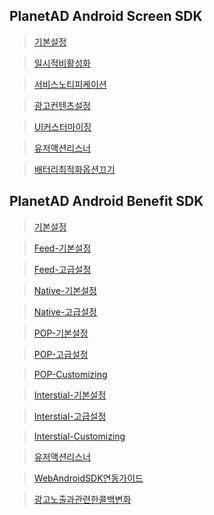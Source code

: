 ## PlanetAD Android Screen SDK 
> [기본설정](./PlanetAdScreenApp/doc/0_basic.md)

> [일시적비활성화](./PlanetAdScreenApp/doc/1_deactivate.md)

> [서비스노티피케이션](./PlanetAdScreenApp/doc/2_service_notification.md)

> [광고컨텐츠설정](./PlanetAdScreenApp/doc/3_advanced.md)

> [UI커스터마이징](./PlanetAdScreenApp/doc/4_customizing.md)

> [유저액션리스너](./PlanetAdScreenApp/doc/5_eventListener.md)

> [배터리최적화옵션끄기](./PlanetAdScreenApp/doc/6_battery_optimizing.md)




## PlanetAD Android Benefit SDK 

> [기본설정](./PlanetAdBenefitApp/doc/0_benefit_begin.md)

> [Feed-기본설정](./PlanetAdBenefitApp/doc/1_Feed-basic.md)

> [Feed-고급설정](./PlanetAdBenefitApp/doc/2_Feed-advanced.md)

> [Native-기본설정](./PlanetAdBenefitApp/doc/3_Native-basic.md)

> [Native-고급설정](./PlanetAdBenefitApp/doc/4_Native-advanced.md)

> [POP-기본설정](./PlanetAdBenefitApp/doc/5_POP-basic.md)

> [POP-고급설정](./PlanetAdBenefitApp/doc/6_POP-advanced.md)

> [POP-Customizing](./PlanetAdBenefitApp/doc/7_POP-Customizing.md)

> [Interstial-기본설정](./PlanetAdBenefitApp/doc/8_Interstital-basic.md)

> [Interstial-고급설정](./PlanetAdBenefitApp/doc/9_Interstial-advanced.md)

> [Interstial-Customizing](./PlanetAdBenefitApp/doc/10_Interstial-Customizing.md)

> [유저액션리스너](./PlanetAdBenefitApp/doc/11_Customizing.md)

> [WebAndroidSDK연동가이드](./PlanetAdBenefitApp/doc/12_Web_Android_SDK.md)

> [광고노출과관련한콜백변화](./PlanetAdBenefitApp/doc/13_Event_Callback.md)


